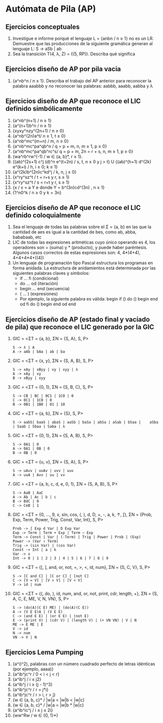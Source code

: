 # Autómata de Pila (AP)

## Ejercicios conceptuales

1. Investigue e informe porqué el lenguaje L = {anbn / n ≥ 1} no es un LR. Demuestre que las producciones de la siguiente gramática generan al lenguaje L: S -> aSb | ab
1. Sea la transición T(4, λ, Z) = {(5, RP)}. Describa qué significa

## Ejercicios diseño de AP por pila vacia

1. {a^nb^n / n ≥ 1}. Describa el trabajo del AP anterior para reconocer la palabra aaabbb y no reconocer las palabras: aabbb, aaabb, aabba y λ

## Ejercicios diseño de AP que reconoce el LIC definido simbólicamente

1. {a^nb^(n+1) / n ≥ 1}
1. {a^(n+1)b^n / n ≥ 1}
1. {xyxy^nzy^(2n+1) / n ≥ 0}
1. {a^nb^(2n)a^t/ n ≥ 1, t ≥ 0}
1. {a^nb^mc^(m+n) / m, n ≥ 0}
1. {a^nb^mc^pa^qb^n / q = p + m, n, m ≥ 1, p ≥ 0}
1. {a^nb^mc^pa^qb^rc^s/ q = p + m, 2n = r + s, n, m ≥ 1, p ≥ 0}
1. {wa^rb^rw^(-1) / w ∈ {a, b}*, r ≥ 1}.
1. {(ab)^(2s+1) c^j (d)^n e^(t+2n) / s, t, n ≥ 0 y j > t} U {(ab)^(h+1) d^(2k) e^(k+i) /
h, i ≥ 0; k ≥ 1}
1. {a^(2k)b^(2n)c^kd^j / k, n, j ≥ 0}
1. {x^ry^sz^t / t = r+s y r, s ≥ 1}
1. {x^ry^sz^t / s = r+t y r, s ≥ 1}
1. {x / x = a Y e donde Y = b^(3n)cd^(3n) , n ≥ 1}
1. {1^n0^k / n ≥ 0 y k = 3n}

## Ejercicios diseño de AP que reconoce el LIC definido coloquialmente

1. Sea el lenguaje de todas las palabras sobre el Σ = {a, b} en las que la cantidad de aes es igual a la cantidad de bes, como ab, abba, bababaab, etc
1. LIC de todas las expresiones aritméticas cuyo único operando es 4, los operadores son + (suma) y \* (producto), y puede haber paréntesis. Algunos casos correctos de estas expresiones son: 4, 4*(4+4), 4+4+4*4+((4))
1. Un lenguaje de programación tipo Pascal estructura los programas en forma anidada. La estructura de anidamientos está determinada por las siguientes palabras claves y símbolos:
    * if ... fi (condicional)
    * do ... od (iteración)
    * begin ... end (secuencia)
    * ( ... ) (expresiones)
    * Por ejemplo, la siguiente palabra es válida: begin if () do () begin end od fi do () begin end od end

## Ejercicios diseño de AP (estado final y vaciado de pila) que reconoce el LIC generado por la GIC

1. GIC = <ΣT = {a, b}, ΣN = {S, A}, S, P>

    ```grammar
    S -> λ | A
    A -> aAb | bAa | ab | ba
    ```

1. GIC = <ΣT = {x, y}, ΣN = {S, A, B}, S, P>

    ```grammar
    S -> xAy | xByy | xy | xyy | λ
    A -> xAy | xy
    B -> xByy | xyy
    ```

1. GIC = <ΣT = {0, 1}, ΣN = {S, B, C}, S, P>

    ```grammar
    S -> CB | BC | 0C1 | 1C0 | 0
    C -> 0C1 | 1C0 | 0
    B -> 0B1 | 1B0 | 01 | 10
    ```

1. GIC = <ΣT = {a, b}, ΣN = {S}, S, P>

    ```grammar
    S -> aabS| baaS | abaS | aaSb | baSa | abSa | aSab | bSaa |    aSba | Saab | Sbaa | Saba | λ
    ```

1. GIC = <ΣT = {0, 1}, ΣN = {S, A, B}, S, P>

    ```grammar
    S -> 0A1 | 0
    A -> 0A1 | 0B | 0
    B -> 0B | 0
    ```

1. GIC = <ΣT = {u, v}, ΣN = {S, A}, S, P>

    ```grammar
    S -> uAvv | uuAv | uvv | uuv
    A -> uuA | Avv | uu | vv 
    ```

1. GIC = <ΣT = {a, b, c, d, e, 0, 1}, ΣN = {S, A, B}, S, P>

    ```grammar
    S -> AaB | AaC
    A -> Ab | Ac | b | c
    B -> BdC | 0
    C -> CeB | 1 
    ```

1. GIC = <ΣT = {0, ..., 9, x, sin, cos, (, ), d, D, +, -, a, k, ↑, ∫},  ΣN = {Prob, Exp, Term, Power, Trig, Const, Var, Int}, S, P>

    ```grammar
    Prob -> ∫ Exp d Var | D Exp Var
    Exp -> Term | Term + Exp | Term – Exp 
    Term -> Const | Var | (-Term) | Trig | Power | Prob | (Exp)
    Power -> (Var ↑ Term)
    Trig -> (sin Var) | (cos Var)
    Const -> Int | a | k
    Var -> x
    Int -> 0 | 1 | 2 | 3 | 4 | 5 | 6 | 7 | 8 | 9 
    ```

1. GIC = <ΣT = {[, ], and, or, not, =, >, <, id, num},  ΣN = {S, C, V}, S, P>

    ```grammar
    S -> [C and C] | [C or C] | [not C]
    C -> [V = V] | [V > V] | [V < V]
    V -> id | num 
    ```

1. GIC = <ΣT = {(, do, ), id, num, and, or, not, print, cdr, length, +},  ΣN = {S, A, C, E, ME, V, N, VN}, S, P>

    ```grammar
    S -> (do(A)(C E) ME) | (do(A)(C E))
    A -> (V E E)A | (V E E)
    C -> (and E E) | (or E E) | (not E)
    E -> (print V) | (cdr V) | (length V) | (+ VN VN) | V | N
    ME -> E ME | E
    V -> id
    N -> num
    VN -> V | N
    ```

## Ejercicios Lema Pumping

1. {a^(i^2), palabras con un número cuadrado perfecto de letras idénticas (por ejemplo, aaaa)}
1. {a^ib^jc^r / 0 < i < j < r}
1. {a^ib^j / i ≤ j2}
1. {a^ib^j / i ≥ (j - 1)^3}
1. {a^ib^jc^r / r = j*i}
1. {a^ib^jc^r / r > i,  r > j}
1. {w ∈ {a, b, c}* / |w|a < |w|b < |w|c}
1. {w ∈ {a, b, c}\* / |w|a = |w|b \* |w|c}
1. {a^ib^ic^j / i ≤ j ≤ 2i}
1. {ww^Rw / w ∈ {0, 1}*}
